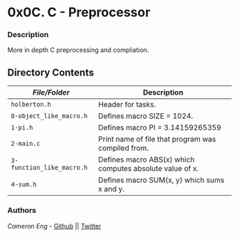 # 0x0C. C - Preprocessor
### Description
More in depth C preprocessing and compliation.

## Directory Contents

|   ***File/Folder***    |  **Description**                       |
|---------------|---------------------------------------|
| `holberton.h` | Header for tasks. |
| `0-object_like_macro.h` | Defines macro SIZE = 1024. |
| `1-pi.h` | Defines macro PI = 3.14159265359 |
| `2-main.c` | Print name of file that program was compiled from. |
| `3-function_like_macro.h` | Defines macro ABS(x) which computes absolute value of x. |
| `4-sum.h` | Defines macro SUM(x, y) which sums x and y. |

### Authors
*Cameron Eng* - [Github](https://github.com/c_eng/) || [Twitter](https://twitter.com/c33Eng)
